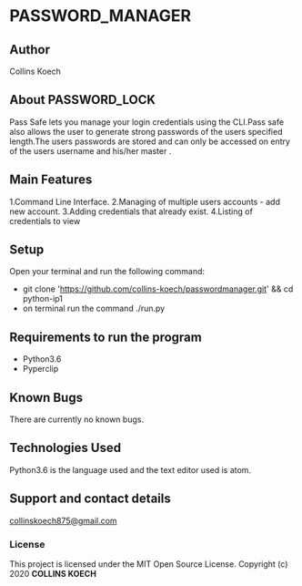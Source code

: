 # PASSWORD_MANAGER

## Author ##
Collins Koech
## About PASSWORD_LOCK

Pass Safe lets you manage your login credentials using the CLI.Pass safe also allows the user to generate strong passwords of the users specified length.The users passwords are stored and can only be accessed on entry of the users username and his/her master .

## Main Features

1.Command Line Interface.
2.Managing of multiple users accounts - add new account.
3.Adding credentials that already exist.
4.Listing of credentials to view

## Setup

 Open your terminal and run the following command:

-   git clone 'https://github.com/collins-koech/passwordmanager.git' && cd python-ip1
-   on terminal run the command ./run.py


## Requirements to run the program

-   Python3.6
-   Pyperclip




## Known Bugs

There are currently no known bugs.

## Technologies Used

Python3.6 is the language used and the text editor used is atom.

## Support and contact details

collinskoech875@gmail.com

### License

This project is licensed under the MIT Open Source License.
Copyright (c) 2020 **COLLINS KOECH**

